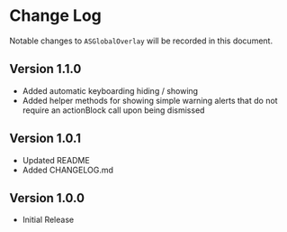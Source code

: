 # Change Log
Notable changes to `ASGlobalOverlay` will be recorded in this document.

## Version 1.1.0

- Added automatic keyboarding hiding / showing
- Added helper methods for showing simple warning alerts that do not require an actionBlock call upon being dismissed

## Version 1.0.1

- Updated README
- Added CHANGELOG.md

## Version 1.0.0

- Initial Release
